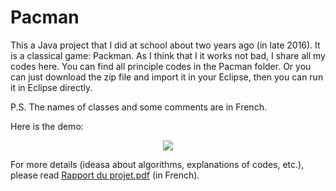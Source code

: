 # Pacman
This a Java project that I did at school about two years ago (in late 2016). It is a classical game: Packman. As I think that I it works not bad, I share all my codes here. You can find all principle codes in the Pacman folder. Or you can just download the zip file and import it in your Eclipse, then you can run it in Eclipse directly.

P.S. The names of classes and some comments are in French.

Here is the demo:
<p align="center">
  <img src="animation.gif"/>
</p>

For more details (ideasa about algorithms, explanations of codes, etc.), please read [Rapport du projet.pdf](https://github.com/Emilieczq/Pacman/blob/master/Rapport%20du%20projet.pdf) (in French).
